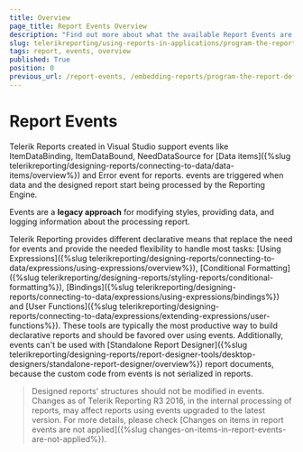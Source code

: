 ```yaml
---
title: Overview
page_title: Report Events Overview
description: "Find out more about what the available Report Events are, how they work, and where you can use them."
slug: telerikreporting/using-reports-in-applications/program-the-report-definition/report-events/overview
tags: report, events, overview
published: True
position: 0
previous_url: /report-events, /embedding-reports/program-the-report-definition/report-events/
---
```


# Report Events

Telerik Reports created in Visual Studio support events like ItemDataBinding, ItemDataBound, NeedDataSource for [Data items]({%slug telerikreporting/designing-reports/connecting-to-data/data-items/overview%}) and Error event for reports. events are triggered when data and the designed report start being processed by the Reporting Engine.

Events are a __legacy approach__ for modifying styles, providing data, and logging information about the processing report.

Telerik Reporting provides different declarative means that replace the need for events and provide the needed flexibility to handle most tasks: [Using Expressions]({%slug telerikreporting/designing-reports/connecting-to-data/expressions/using-expressions/overview%}), [Conditional Formatting]({%slug telerikreporting/designing-reports/styling-reports/conditional-formatting%}), [Bindings]({%slug telerikreporting/designing-reports/connecting-to-data/expressions/using-expressions/bindings%}) and [User Functions]({%slug telerikreporting/designing-reports/connecting-to-data/expressions/extending-expressions/user-functions%}). These tools are typically the most productive way to build declarative reports and should be favored over using events. Additionally, events can't be used with [Standalone Report Designer]({%slug telerikreporting/designing-reports/report-designer-tools/desktop-designers/standalone-report-designer/overview%}) report documents, because the custom code from events is not serialized in reports.

> Designed reports' structures should not be modified in events. Changes as of Telerik Reporting R3 2016, in the internal processing of reports, may affect reports using events upgraded to the latest version. For more details, please check [Changes on items in report events are not applied]({%slug changes-on-items-in-report-events-are-not-applied%}).
